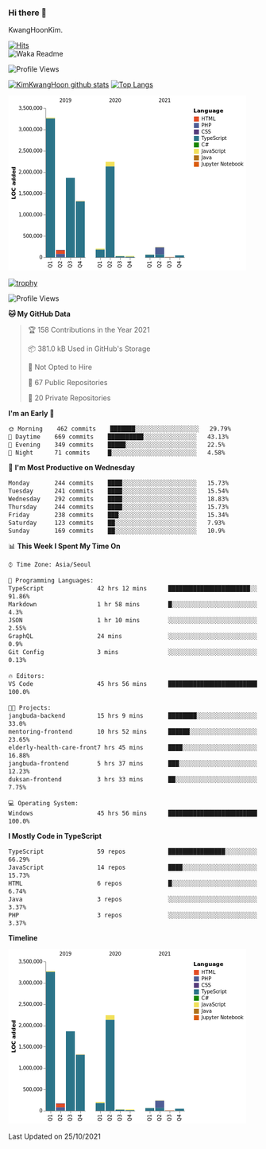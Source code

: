 ### Hi there 👋

KwangHoonKim.

[![Hits](https://hits.seeyoufarm.com/api/count/incr/badge.svg?url=https%3A%2F%2Fgithub.com%2Frhkdgns95)](https://hits.seeyoufarm.com)  
![Waka Readme](https://github.com/rhkdgns95/rhkdgns95/workflows/Waka%20Readme/badge.svg)

![Profile Views](http://img.shields.io/badge/Profile%20Views-0-blue)

[![KimKwangHoon github stats](https://github-readme-stats.vercel.app/api?username=rhkdgns95&show_icons=true)](https://github.com/rhkdgns95/github-readme-stats)   [![Top Langs](https://github-readme-stats.vercel.app/api/top-langs/?username=rhkdgns95&layout=compact)](https://github.com/rhkdgns95/github-readme-stats)   


![Chart not found](https://raw.githubusercontent.com/rhkdgns95/rhkdgns95/master/charts/bar_graph.png) 

[![trophy](https://github-profile-trophy.vercel.app/?username=rhkdgns95)](https://github.com/rhkdgns95/github-profile-trophy)

<!--START_SECTION:waka-->
![Profile Views](http://img.shields.io/badge/Profile%20Views-0-blue)

**🐱 My GitHub Data** 

> 🏆 158 Contributions in the Year 2021
 > 
> 📦 381.0 kB Used in GitHub's Storage 
 > 
> 🚫 Not Opted to Hire
 > 
> 📜 67 Public Repositories 
 > 
> 🔑 20 Private Repositories  
 > 
**I'm an Early 🐤** 

```text
🌞 Morning    462 commits    ███████░░░░░░░░░░░░░░░░░░   29.79% 
🌆 Daytime    669 commits    ██████████░░░░░░░░░░░░░░░   43.13% 
🌃 Evening    349 commits    █████░░░░░░░░░░░░░░░░░░░░   22.5% 
🌙 Night      71 commits     █░░░░░░░░░░░░░░░░░░░░░░░░   4.58%

```
📅 **I'm Most Productive on Wednesday** 

```text
Monday       244 commits    ████░░░░░░░░░░░░░░░░░░░░░   15.73% 
Tuesday      241 commits    ████░░░░░░░░░░░░░░░░░░░░░   15.54% 
Wednesday    292 commits    ████░░░░░░░░░░░░░░░░░░░░░   18.83% 
Thursday     244 commits    ████░░░░░░░░░░░░░░░░░░░░░   15.73% 
Friday       238 commits    ███░░░░░░░░░░░░░░░░░░░░░░   15.34% 
Saturday     123 commits    ██░░░░░░░░░░░░░░░░░░░░░░░   7.93% 
Sunday       169 commits    ██░░░░░░░░░░░░░░░░░░░░░░░   10.9%

```


📊 **This Week I Spent My Time On** 

```text
⌚︎ Time Zone: Asia/Seoul

💬 Programming Languages: 
TypeScript               42 hrs 12 mins      ███████████████████████░░   91.86% 
Markdown                 1 hr 58 mins        █░░░░░░░░░░░░░░░░░░░░░░░░   4.3% 
JSON                     1 hr 10 mins        ░░░░░░░░░░░░░░░░░░░░░░░░░   2.55% 
GraphQL                  24 mins             ░░░░░░░░░░░░░░░░░░░░░░░░░   0.9% 
Git Config               3 mins              ░░░░░░░░░░░░░░░░░░░░░░░░░   0.13%

🔥 Editors: 
VS Code                  45 hrs 56 mins      █████████████████████████   100.0%

🐱‍💻 Projects: 
jangbuda-backend         15 hrs 9 mins       ████████░░░░░░░░░░░░░░░░░   33.0% 
mentoring-frontend       10 hrs 52 mins      ██████░░░░░░░░░░░░░░░░░░░   23.65% 
elderly-health-care-front7 hrs 45 mins       ████░░░░░░░░░░░░░░░░░░░░░   16.88% 
jangbuda-frontend        5 hrs 37 mins       ███░░░░░░░░░░░░░░░░░░░░░░   12.23% 
duksan-frontend          3 hrs 33 mins       ██░░░░░░░░░░░░░░░░░░░░░░░   7.75%

💻 Operating System: 
Windows                  45 hrs 56 mins      █████████████████████████   100.0%

```

**I Mostly Code in TypeScript** 

```text
TypeScript               59 repos            ████████████████░░░░░░░░░   66.29% 
JavaScript               14 repos            ████░░░░░░░░░░░░░░░░░░░░░   15.73% 
HTML                     6 repos             █░░░░░░░░░░░░░░░░░░░░░░░░   6.74% 
Java                     3 repos             ░░░░░░░░░░░░░░░░░░░░░░░░░   3.37% 
PHP                      3 repos             ░░░░░░░░░░░░░░░░░░░░░░░░░   3.37%

```


**Timeline**

![Chart not found](https://raw.githubusercontent.com/rhkdgns95/rhkdgns95/master/charts/bar_graph.png) 


 Last Updated on 25/10/2021
<!--END_SECTION:waka-->
